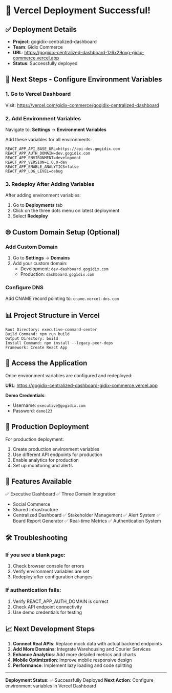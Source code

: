 # 🎉 Vercel Deployment Successful!

## ✅ Deployment Details
- **Project**: gogidix-centralized-dashboard
- **Team**: Gidix Commerce
- **URL**: https://gogidix-centralized-dashboard-1z6x29ovg-gidix-commerce.vercel.app
- **Status**: Successfully deployed

## 🔧 Next Steps - Configure Environment Variables

### 1. Go to Vercel Dashboard
Visit: https://vercel.com/gidix-commerce/gogidix-centralized-dashboard

### 2. Add Environment Variables
Navigate to: **Settings** → **Environment Variables**

Add these variables for all environments:

```
REACT_APP_API_BASE_URL=https://api-dev.gogidix.com
REACT_APP_AUTH_DOMAIN=dev.gogidix.com
REACT_APP_ENVIRONMENT=development
REACT_APP_VERSION=1.0.0-dev
REACT_APP_ENABLE_ANALYTICS=false
REACT_APP_LOG_LEVEL=debug
```

### 3. Redeploy After Adding Variables
After adding environment variables:
1. Go to **Deployments** tab
2. Click on the three dots menu on latest deployment
3. Select **Redeploy**

## 🌐 Custom Domain Setup (Optional)

### Add Custom Domain
1. Go to **Settings** → **Domains**
2. Add your custom domain:
   - Development: `dev-dashboard.gogidix.com`
   - Production: `dashboard.gogidix.com`

### Configure DNS
Add CNAME record pointing to: `cname.vercel-dns.com`

## 📊 Project Structure in Vercel

```
Root Directory: executive-command-center
Build Command: npm run build
Output Directory: build
Install Command: npm install --legacy-peer-deps
Framework: Create React App
```

## 🔐 Access the Application

Once environment variables are configured and redeployed:

**URL**: https://gogidix-centralized-dashboard-gidix-commerce.vercel.app

**Demo Credentials**:
- Username: `executive@gogidix.com`
- Password: `demo123`

## 🚀 Production Deployment

For production deployment:
1. Create production environment variables
2. Use different API endpoints for production
3. Enable analytics for production
4. Set up monitoring and alerts

## 📱 Features Available

✅ Executive Dashboard
✅ Three Domain Integration:
  - Social Commerce
  - Shared Infrastructure  
  - Centralized Dashboard
✅ Stakeholder Management
✅ Alert System
✅ Board Report Generator
✅ Real-time Metrics
✅ Authentication System

## 🛠️ Troubleshooting

### If you see a blank page:
1. Check browser console for errors
2. Verify environment variables are set
3. Redeploy after configuration changes

### If authentication fails:
1. Verify REACT_APP_AUTH_DOMAIN is correct
2. Check API endpoint connectivity
3. Use demo credentials for testing

## 📈 Next Development Steps

1. **Connect Real APIs**: Replace mock data with actual backend endpoints
2. **Add More Domains**: Integrate Warehousing and Courier Services
3. **Enhance Analytics**: Add more detailed metrics and charts
4. **Mobile Optimization**: Improve mobile responsive design
5. **Performance**: Implement lazy loading and code splitting

---

**Deployment Status**: ✅ Successfully Deployed
**Next Action**: Configure environment variables in Vercel Dashboard